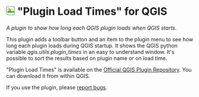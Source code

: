 # ![icon](https://github.com/mstuyts/Plugin-Load-Times/blob/master/PluginLoadTimes/icon.png?raw=true) "Plugin Load Times" for QGIS
*A plugin to show how long each QGIS plugin loads when QGIS starts.*

This plugin adds a toolbar button and an item to the plugin menu to see how long each plugin loads during QGIS startup. It shows the QGIS python variable *qgis.utils.plugin_times* in an easy to understand window. It's possible to sort the results based on plugin name or on load time.

"Plugin Load Times" is available on the [Official QGIS Plugin Repository](http://plugins.qgis.org/plugins/PluginLoadTimes/). You can download it from within QGIS.

If you use the plugin, please [report bugs](https://github.com/mstuyts/Plugin-Load-Times/issues).
